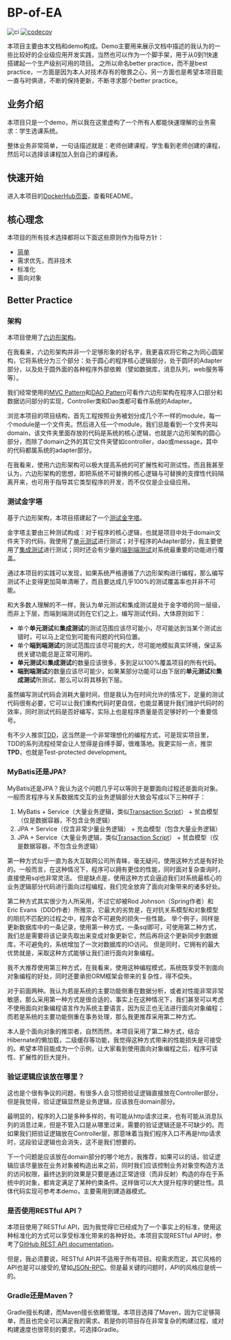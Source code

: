 # BP-of-EA 
![ci](https://github.com/winter4666/BP-of-EA/actions/workflows/ci.yml/badge.svg)
[![codecov](https://codecov.io/gh/winter4666/BP-of-EA/branch/main/graph/badge.svg?token=SNV75ZZGZ5)](https://codecov.io/gh/winter4666/BP-of-EA)

本项目主要由本文档和demo构成。Demo主要用来展示文档中描述的我认为的一些比较好的企业级应用开发实践，当然也可以作为一个脚手架，用于从0到1快速搭建起一个生产级别可用的项目。
之所以命名better practice，而不是best practice，一方面是因为本人对技术存有的敬畏之心，另一方面也是希望本项目能一直与时俱进，不断的保持更新，不断寻求那个better practice。

## 业务介绍
本项目只是一个demo，所以我在这里虚构了一个所有人都能快速理解的业务需求：学生选课系统。

整体业务非常简单，一句话描述就是：老师创建课程，学生看到老师创建的课程，然后可以选择该课程加入到自己的课程表。

## 快速开始
进入本项目的[DockerHub页面](https://hub.docker.com/repository/docker/winter4666/bp-of-ea/general)，查看README。

## 核心理念
本项目的所有技术选择都将以下面这些原则作为指导方针：
* [简单](https://en.wikipedia.org/wiki/KISS_principle)
* 需求优先，而非技术
* 标准化
* 面向对象

## Better Practice

### 架构
本项目使用了[六边形架构](https://alistair.cockburn.us/hexagonal-architecture/)。

在我看来，六边形架构并非一个足够形象的好名字，我更喜欢将它称之为同心圆架构，它将系统分为三个部分：处于圆心的程序核心逻辑部分，处于圆环的Adapter部分，以及处于圆外面的各种程序外部依赖（譬如数据库，消息队列，web服务等等）。

我们经常使用的[MVC Pattern](https://en.wikipedia.org/wiki/Model%E2%80%93view%E2%80%93controller#cite_note-1)和[DAO Pattern](https://www.oracle.com/java/technologies/dataaccessobject.html)可看作六边形架构在程序入口部分和数据访问部分的实现，Controller类和Dao类都可看作系统的Adapter。

浏览本项目的项目结构，首先工程按照业务被划分成几个不一样的module，每一个module是一个文件夹。然后进入任一个module，我们总能看到一个文件夹叫domain，该文件夹里面存放的代码是系统的核心逻辑，也就是六边形架构的圆心部分，而除了domain之外的其它文件夹譬如controller，dao或message，其中的代码都属系统的adapter部分。

在我看来，使用六边形架构可以极大提高系统的可扩展性和可测试性。而且我甚至认为，六边形架构的思想，即把系统不可替换的核心逻辑与可替换的支撑性代码隔离开来，也可用于指导其它类型程序的开发，而不仅仅是企业级应用。

### 测试金字塔
基于六边形架构，本项目搭建起了一个[测试金字塔](https://insights.thoughtworks.cn/practical-test-pyramid/)。

金字塔主要由三种测试构成：对于程序的核心逻辑，也就是项目中处于domain文件夹下的代码，我使用了[单元测试](https://martinfowler.com/bliki/UnitTest.html)进行测试；对于程序的Adapter部分，我主要使用了[集成测试](https://martinfowler.com/bliki/IntegrationTest.html)进行测试；同时还会有少量的[端到端测试](https://martinfowler.com/bliki/BroadStackTest.html)对系统最重要的功能进行覆盖。

通过本项目的实践可以发现，如果系统严格遵循了六边形架构进行编程，那么编写测试不止变得更加简单清晰了，而且要达成几乎100%的测试覆盖率也并非不可能。

和大多数人理解的不一样，我认为单元测试和集成测试是处于金字塔的同一层级，而非上下层，而端到端测试则在它们之上，编写测试代码，大体原则如下：
* 单个**单元测试**和**集成测试**的测试范围应该尽可能小，尽可能达到当某个测试出错时，可以马上定位到可能有问题的代码位置。
* 单个**端到端测试**的测试范围应该尽可能的大，尽可能地模拟真实环境，保证系统关键功能总是正常可用的。
* **单元测试**和**集成测试**的数量应该很多，多到足以100%覆盖项目的所有代码。
* **端到端测试**的数量应该尽可能少，如果某部分功能可以由下层的**单元测试**和**集成测试**所测试，那么可以将其移到下层。

虽然编写测试代码会消耗大量时间，但是我认为在时间允许的情况下，足量的测试代码很有必要，它可以让我们重构代码时更自信，也能显著提升我们维护代码时的效率，同时测试代码是否好编写，实际上也是程序质量是否足够好的一个重要信号。

有不少人推崇[TDD](https://en.wikipedia.org/wiki/Test-driven_development)，这当然是一个非常理想化的编程方式，可是现实项目里，TDD的系列流程经常会让人觉得是自缚手脚，很难落地。我更实际一点，推崇**TPD**，也就是Test-protected development。

### MyBatis还是JPA?
MyBatis还是JPA？我认为这个问题几乎可以等同于是要面向过程还是面向对象。一般而言程序与关系数据库交互的业务逻辑部分大致会写成以下三种样子：
1. MyBatis + Service（大量业务逻辑，类似[Transaction Script](https://martinfowler.com/eaaCatalog/transactionScript.html)） + 贫血模型（仅是数据容器，不包含业务逻辑）
2. JPA + Service（仅含非常少量业务逻辑） + 充血模型（包含大量业务逻辑）
3. JPA + Service（大量业务逻辑，类似[Transaction Script](https://martinfowler.com/eaaCatalog/transactionScript.html)） + 贫血模型（仅是数据容器，不包含业务逻辑）

第一种方式似乎一直为各大互联网公司所青睐，毫无疑问，使用这种方式是有好处的。一般而言，在这种情况下，程序可以拥有更佳的性能，同时面对复杂查询时，直接使用sql也非常灵活。
但是缺点是，使用这种方式会逼迫我们对系统最核心的业务逻辑部分代码进行面向过程编程，我们完全放弃了面向对象带来的诸多好处。

第二种方式其实很少为人所采用，不过它却被Rod Johnson（Spring作者）和Eric Evans（DDD作者）所推崇，它最大的劣势是，在对抗关系模型和对象模型的阻抗不匹配的过程之中，程序会不可避免的损失一些性能。
举个例子，同样是更新数据库中的一条记录，使用第一种方式，一条sql即可，可使用第二种方式，我们总是需要将该记录先取出来变成对象更新它，然后再将这个更新同步到数据库，不可避免的，系统增加了一次对数据库的IO访问。
但是同时，它拥有的最大优势就是，采取这种方式能够让我们进行面向对象编程。

我不大推荐使用第三种方式，在我看来，使用这种编程模式，系统既享受不到面向对象编程的好处，同时还要承担ORM框架会带来的复杂性，得不偿失。

对于前面两种。我认为若是系统的主要功能侧重在数据分析，或者对性能非常非常敏感，那么采用第一种方式是很合适的，事实上在这种情况下，我们甚至可以考虑不使用面向对象编程语言作为系统主要语言，因为反正也无法进行面向对象编程；
而若是系统的主要功能侧重在事务处理，那么我更推荐采用第二种方式。

本人是个面向对象的推崇者，自然而然，本项目采用了第二种方式，结合Hibernate的懒加载，二级缓存等功能，我觉得这种方式带来的性能损失是可接受的。希望本项目能成为一个示例，让大家看到使用面向对象编程之后，程序可读性、扩展性的巨大提升。

### 验证逻辑应该放在哪里？
这也是个很有争议的问题，有很多人会习惯把验证逻辑直接放在Controller部分，但是我觉得，验证逻辑显然是业务逻辑，应该放在domain部分。

最明显的，程序的入口是多种多样的，有可能从http请求过来，也有可能从消息队列的消息过来，但是不管入口是从哪里过来，需要的验证逻辑还是不可缺少的。而如果我们把验证逻辑放在Controller层，那意味着当我们程序入口不再是http请求时，这段验证逻辑也会消失，这不是我们想要的。

下一个问题是应该放在domain部分的哪个地方，我推荐，如果可以的话，验证逻辑应该尽量放在业务对象被构造出来之前，同时我们应该控制业务对象空构造方法的访问权限，最终达到的效果是只要是通过正常途径（而非反射）构造的存在于系统中的对象，都肯定满足了某种约束条件。这样做可以大大提升程序的健壮性。具体代码实现可参考本demo，主要需用到建造器模式。

### 是否使用RESTful API？
本项目使用了RESTful API，因为我觉得它已经成为了一个事实上的标准，使用这种标准化的方式可以享受标准化带来的各种好处。本项目实现RESTful API时，参考了[GitHub REST API documentation](https://docs.github.com/en/rest)。

但是，我必须要说，RESTful API并不适用于所有项目。视需求而定，其它风格的API也是可以接受的,譬如[JSON-RPC](https://www.jsonrpc.org/)。但是最关键的问题时，API的风格应是统一的。

### Gradle还是Maven？
Gradle擅长构建，而Maven擅长依赖管理。本项目选择了Maven，因为它足够简单，而且也完全可以满足我的需求。若是你的项目存在非常复杂的构建过程，或对构建速度也很苛刻的要求，可选择Gradle。